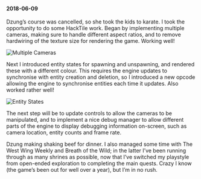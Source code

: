 #### 2018-06-09

Dzung’s course was cancelled, so she took the kids to karate. I took the opportunity to do some HackTile work. Began by implementing multiple cameras, making sure to handle different aspect ratios, and to remove hardwiring of the texture size for rendering the game. Working well!

![Multiple Cameras](/assets/multiple_cameras.png)

Next I introduced entity states for spawning and unspawning, and rendered these with a different colour. This requires the engine updates to synchronise with entity creation and deletion, so I introduced a new opcode allowing the engine to synchronise entities each time it updates. Also worked rather well!

![Entity States](/assets/entity_states.png)

The next step will be to update controls to allow the cameras to be manipulated, and to implement a nice debug manager to allow different parts of the engine to display debugging information on-screen, such as camera location, entity counts and frame rate.

Dzung making shaking beef for dinner. I also managed some time with The West Wing Weekly and Breath of the Wild; in the latter I’ve been running through as many shrines as possible, now that I’ve switched my playstyle from open-ended exploration to completing the main quests. Crazy I know (the game’s been out for well over a year), but I’m in no rush.